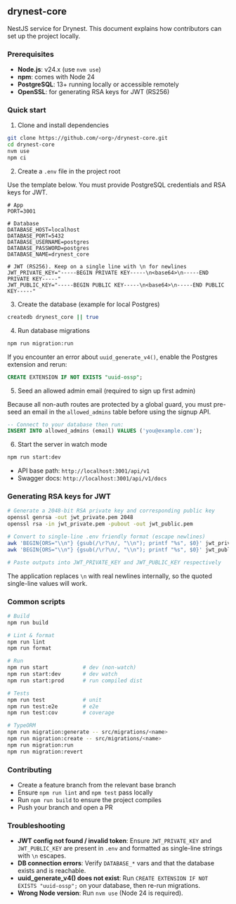 ## drynest-core

NestJS service for Drynest. This document explains how contributors can set up the project locally.

### Prerequisites

- **Node.js**: v24.x (use `nvm use`)
- **npm**: comes with Node 24
- **PostgreSQL**: 13+ running locally or accessible remotely
- **OpenSSL**: for generating RSA keys for JWT (RS256)

### Quick start

1. Clone and install dependencies

```bash
git clone https://github.com/<org>/drynest-core.git
cd drynest-core
nvm use
npm ci
```

2. Create a `.env` file in the project root

Use the template below. You must provide PostgreSQL credentials and RSA keys for JWT.

```env
# App
PORT=3001

# Database
DATABASE_HOST=localhost
DATABASE_PORT=5432
DATABASE_USERNAME=postgres
DATABASE_PASSWORD=postgres
DATABASE_NAME=drynest_core

# JWT (RS256). Keep on a single line with \n for newlines
JWT_PRIVATE_KEY="-----BEGIN PRIVATE KEY-----\n<base64>\n-----END PRIVATE KEY-----"
JWT_PUBLIC_KEY="-----BEGIN PUBLIC KEY-----\n<base64>\n-----END PUBLIC KEY-----"
```

3. Create the database (example for local Postgres)

```bash
createdb drynest_core || true
```

4. Run database migrations

```bash
npm run migration:run
```

If you encounter an error about `uuid_generate_v4()`, enable the Postgres extension and rerun:

```sql
CREATE EXTENSION IF NOT EXISTS "uuid-ossp";
```

5. Seed an allowed admin email (required to sign up first admin)

Because all non-auth routes are protected by a global guard, you must pre-seed an email in the `allowed_admins` table before using the signup API.

```sql
-- Connect to your database then run:
INSERT INTO allowed_admins (email) VALUES ('you@example.com');
```

6. Start the server in watch mode

```bash
npm run start:dev
```

- API base path: `http://localhost:3001/api/v1`
- Swagger docs: `http://localhost:3001/api/v1/docs`

### Generating RSA keys for JWT

```bash
# Generate a 2048-bit RSA private key and corresponding public key
openssl genrsa -out jwt_private.pem 2048
openssl rsa -in jwt_private.pem -pubout -out jwt_public.pem

# Convert to single-line .env friendly format (escape newlines)
awk 'BEGIN{ORS="\\n"} {gsub(/\r?\n/, "\\n"); printf "%s", $0}' jwt_private.pem | sed 's/.*/"&"/'
awk 'BEGIN{ORS="\\n"} {gsub(/\r?\n/, "\\n"); printf "%s", $0}' jwt_public.pem | sed 's/.*/"&"/'

# Paste outputs into JWT_PRIVATE_KEY and JWT_PUBLIC_KEY respectively
```

The application replaces `\n` with real newlines internally, so the quoted single-line values will work.

### Common scripts

```bash
# Build
npm run build

# Lint & format
npm run lint
npm run format

# Run
npm run start           # dev (non-watch)
npm run start:dev       # dev watch
npm run start:prod      # run compiled dist

# Tests
npm run test            # unit
npm run test:e2e        # e2e
npm run test:cov        # coverage

# TypeORM
npm run migration:generate -- src/migrations/<name>
npm run migration:create -- src/migrations/<name>
npm run migration:run
npm run migration:revert
```

### Contributing

- Create a feature branch from the relevant base branch
- Ensure `npm run lint` and `npm test` pass locally
- Run `npm run build` to ensure the project compiles
- Push your branch and open a PR

### Troubleshooting

- **JWT config not found / invalid token**: Ensure `JWT_PRIVATE_KEY` and `JWT_PUBLIC_KEY` are present in `.env` and formatted as single-line strings with `\n` escapes.
- **DB connection errors**: Verify `DATABASE_*` vars and that the database exists and is reachable.
- **uuid_generate_v4() does not exist**: Run `CREATE EXTENSION IF NOT EXISTS "uuid-ossp";` on your database, then re-run migrations.
- **Wrong Node version**: Run `nvm use` (Node 24 is required).
